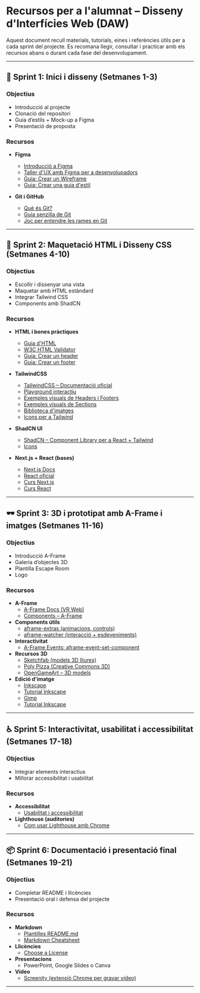 # Recursos per a l'alumnat – Disseny d'Interfícies Web (DAW)

Aquest document recull materials, tutorials, eines i referències útils per a cada sprint del projecte. Es recomana llegir, consultar i practicar amb els recursos abans o durant cada fase del desenvolupament.

---

## 🌱 Sprint 1: Inici i disseny (Setmanes 1-3)

### Objectius
- Introducció al projecte
- Clonació del repositori
- Guia d’estils + Mock-up a Figma
- Presentació de proposta

### Recursos

- **Figma**
  - [ Introducció a Figma ](https://youtu.be/7BufKLx9LGs?si=ivR1zcEwfudP9ib6)
  - [ Taller d'UX amb Figma per a desenvolupadors ](https://www.youtube.com/live/p53yCQoS6qg?si=SFzq2Y9ajlRaRhjU)
  - [ Guia: Crear un Wireframe ](https://design-toolkit.recursos.uoc.edu/guia/prototipatge/)
  - [ Guia: Crear una guia d'estil ](https://design-toolkit.recursos.uoc.edu/guies-destil/)


- **Git i GitHub**
  - [ Què és Git? ](https://www.atlassian.com/es/git/tutorials/what-is-git)
  - [ Guia senzilla de Git ](https://rogerdudler.github.io/git-guide/index.es.html)
  - [ Joc per entendre les rames en Git ](https://learngitbranching.js.org/)


---

## 🧱 Sprint 2: Maquetació HTML i Disseny CSS (Setmanes 4-10)

### Objectius
- Escollir i dissenyar una vista
- Maquetar amb HTML estàndard
- Integrar Tailwind CSS
- Components amb ShadCN

### Recursos

- **HTML i bones pràctiques**
  - [Guia d'HTML](https://developer.mozilla.org/es/docs/Web/HTML)
  - [W3C HTML Validator](https://www.w3schools.com/html/)
  - [Guia: Crear un header](https://flowbite.com/blocks/marketing/header/)
  - [Guia: Crear un footer](https://flowbite.com/docs/components/footer/)
- **TailwindCSS**
  - [TailwindCSS – Documentació oficial](https://tailwindcss.com/docs)
  - [Playground interactiu](https://play.tailwindcss.com/)
  - [Exemples visuals de Headers i Footers](https://tailwindcss.com/plus/ui-blocks/marketing/elements/headers)
  - [Exemples visuals de Sections](https://tailwindcss.com/plus/ui-blocks/marketing/sections/heroes)
  - [Biblioteca d'imatges](https://unsplash.com/)
  - [Icons per a Tailwind](https://heroicons.com/)

- **ShadCN UI**
  - [ShadCN – Component Library per a React + Tailwind](https://ui.shadcn.com/)
  - [Icons](https://lucide.dev/)
  
- **Next.js + React (bases)**
  - [Next.js Docs](https://nextjs.org/docs)
  - [React oficial](https://es.react.dev/)
  - [Curs Next.js ](https://youtu.be/_SPoSMmN3ZU?si=DtijQEr9D6G3cckN)
  - [Curs React ](https://youtu.be/7iobxzd_2wY?si=evvo93oX2fysG6el)
  

---

## 🕶 Sprint 3: 3D i prototipat amb A-Frame i imatges (Setmanes 11-16)

### Objectius
- Introducció A-Frame
- Galeria d’objectes 3D
- Plantilla Escape Room
- Logo

### Recursos

- **A-Frame**
  - [A-Frame Docs (VR Web)](https://aframe.io/docs/)
  - [Components – A-Frame](https://github.com/aframevr/aframe)
- **Components útils**
  - [aframe-extras (animacions, controls)](https://github.com/n5ro/aframe-extras)
  - [aframe-watcher (interacció + esdeveniments)](https://github.com/supermedium/aframe-watcher)
- **Interactivitat**
  - [A-Frame Events: aframe-event-set-component](https://github.com/ngokevin/kframe/tree/master/components/event-set)
- **Recursos 3D**
  - [Sketchfab (models 3D lliures)](https://sketchfab.com/)
  - [Poly Pizza (Creative Commons 3D)](https://poly.pizza/)
  - [OpenGameArt – 3D models](https://opengameart.org/)
- **Edició d'imatge**
  - [Inkscape](https://inkscape.app/es/)
  - [Tutorial Inkscape](https://www.youtube.com/watch?v=TKpchk09Rqg)
  - [Gimp](https://www.gimp.org/)
  - [Tutorial Inkscape](https://youtu.be/X61yReOfU0k?si=aSrPjFFEjFXYNf1J)
  
  
  

---

## ♿ Sprint 5: Interactivitat, usabilitat i accessibilitat (Setmanes 17-18)

### Objectius
- Integrar elements interactius
- Millorar accessibilitat i usabilitat

### Recursos

- **Accessibilitat**
  - [Usabilitat i accessibilitat ](https://www.arsys.es/blog/usabilidad-vs-accesibilidad)
- **Lighthouse (auditories)**
  - [Com usar Lighthouse amb Chrome](https://developer.chrome.com/docs/lighthouse/overview?hl=es-419)


---

## 📦 Sprint 6: Documentació i presentació final (Setmanes 19-21)

### Objectius
- Completar README i llicències
- Presentació oral i defensa del projecte

### Recursos

- **Markdown**
  - [Plantilles README.md](https://github.com/matiassingers/awesome-readme)
  - [Markdown Cheatsheet](https://www.markdownguide.org/cheat-sheet/)
- **Llicències**
  - [Choose a License](https://choosealicense.com/)
- **Presentacions**
  - PowerPoint, Google Slides o Canva
- **Vídeo**
  - [Screenity (extensió Chrome per gravar vídeo)](https://chrome.google.com/webstore/detail/screenity-screen-recorder/)

---